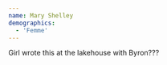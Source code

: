 ```yaml
---
name: Mary Shelley
demographics:
  - 'Femme'
---
```


Girl wrote this at the lakehouse with Byron???